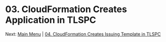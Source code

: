 # 03. CloudFormation Creates Application in TLSPC

Next: [Main Menu](/README.md) | [04. CloudFormation Creates Issuing Template in TLSPC](../04-tlspc-create-issuing-template/README.md)

